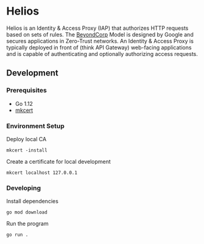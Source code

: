 # Helios

Helios is an Identity & Access Proxy (IAP) that authorizes HTTP requests based on sets of rules. 
The [BeyondCorp](https://beyondcorp.com) Model is designed by Google and secures applications in Zero-Trust networks. 
An Identity & Access Proxy is typically deployed in front of (think API Gateway) web-facing applications
and is capable of authenticating and optionally authorizing access requests.

## Development

### Prerequisites

 - Go 1.12
 - [mkcert](https://github.com/FiloSottile/mkcert)

### Environment Setup

Deploy local CA

```shell
mkcert -install
```

Create a certificate for local development

```shell
mkcert localhost 127.0.0.1
```

### Developing

Install dependencies

```shell
go mod download
```

Run the program

```shell
go run .
```
